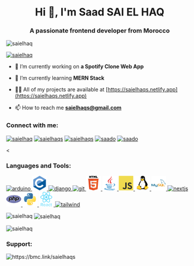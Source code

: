 <h1 align="center">Hi 👋, I'm Saad SAI EL HAQ</h1>
<h3 align="center">A passionate frontend developer from Morocco</h3>

<p align="left"> <img src="https://komarev.com/ghpvc/?username=saielhaq&label=Profile%20views&color=0e75b6&style=flat" alt="saielhaq" /> </p>

<p align="left"> <a href="https://twitter.com/saielhaq" target="_blank"><img src="https://img.shields.io/twitter/follow/saielhaq?logo=twitter&style=for-the-badge" alt="saielhaq" /></a> </p>

- 🔭 I’m currently working on **a Spotify Clone Web App**

- 🌱 I’m currently learning **MERN Stack**

- 👨‍💻 All of my projects are available at [https://saielhaqs.netlify.app](https://saielhaqs.netlify.app)

- 📫 How to reach me **saielhaqs@gmail.com**

<h3 align="left">Connect with me:</h3>
<p align="left">
<a href="https://twitter.com/saielhaq" target="blank"><img align="center" src="https://raw.githubusercontent.com/rahuldkjain/github-profile-readme-generator/master/src/images/icons/Social/twitter.svg" alt="saielhaq" height="30" width="40" /></a>
<a href="https://linkedin.com/in/saielhaqs" target="blank"><img align="center" src="https://raw.githubusercontent.com/rahuldkjain/github-profile-readme-generator/master/src/images/icons/Social/linked-in-alt.svg" alt="saielhaqs" height="30" width="40" /></a>
<a href="https://instagram.com/saielhaqs" target="blank"><img align="center" src="https://raw.githubusercontent.com/rahuldkjain/github-profile-readme-generator/master/src/images/icons/Social/instagram.svg" alt="saielhaqs" height="30" width="40" /></a>
<a href="https://www.codechef.com/users/saado" target="blank"><img align="center" src="https://cdn.jsdelivr.net/npm/simple-icons@3.1.0/icons/codechef.svg" alt="saado" height="30" width="40" /></a>
<a href="https://www.leetcode.com/saado" target="blank"><img align="center" src="https://raw.githubusercontent.com/rahuldkjain/github-profile-readme-generator/master/src/images/icons/Social/leet-code.svg" alt="saado" height="30" width="40" /></a>
</p>

<<h3 align="left">Languages and Tools:</h3>
<p align="left"> <a href="https://www.arduino.cc/" target="_blank" rel="noreferrer"> <img src="https://cdn.worldvectorlogo.com/logos/arduino-1.svg" alt="arduino" width="40" height="40"/> </a> <a href="https://www.cprogramming.com/" target="_blank" rel="noreferrer"> <img src="https://raw.githubusercontent.com/devicons/devicon/master/icons/c/c-original.svg" alt="c" width="40" height="40"/> </a> <a href="https://www.djangoproject.com/" target="_blank" rel="noreferrer"> <img src="https://cdn.worldvectorlogo.com/logos/django.svg" alt="django" width="40" height="40"/> </a> <a href="https://git-scm.com/" target="_blank" rel="noreferrer"> <img src="https://www.vectorlogo.zone/logos/git-scm/git-scm-icon.svg" alt="git" width="40" height="40"/> </a> <a href="https://www.w3.org/html/" target="_blank" rel="noreferrer"> <img src="https://raw.githubusercontent.com/devicons/devicon/master/icons/html5/html5-original-wordmark.svg" alt="html5" width="40" height="40"/> </a> <a href="https://www.java.com" target="_blank" rel="noreferrer"> <img src="https://raw.githubusercontent.com/devicons/devicon/master/icons/java/java-original.svg" alt="java" width="40" height="40"/> </a> <a href="https://developer.mozilla.org/en-US/docs/Web/JavaScript" target="_blank" rel="noreferrer"> <img src="https://raw.githubusercontent.com/devicons/devicon/master/icons/javascript/javascript-original.svg" alt="javascript" width="40" height="40"/> </a> <a href="https://www.linux.org/" target="_blank" rel="noreferrer"> <img src="https://raw.githubusercontent.com/devicons/devicon/master/icons/linux/linux-original.svg" alt="linux" width="40" height="40"/> </a> <a href="https://www.mysql.com/" target="_blank" rel="noreferrer"> <img src="https://raw.githubusercontent.com/devicons/devicon/master/icons/mysql/mysql-original-wordmark.svg" alt="mysql" width="40" height="40"/> </a> <a href="https://nextjs.org/" target="_blank" rel="noreferrer"> <img src="https://cdn.worldvectorlogo.com/logos/nextjs-2.svg" alt="nextjs" width="40" height="40"/> </a> <a href="https://www.php.net" target="_blank" rel="noreferrer"> <img src="https://raw.githubusercontent.com/devicons/devicon/master/icons/php/php-original.svg" alt="php" width="40" height="40"/> </a> <a href="https://www.python.org" target="_blank" rel="noreferrer"> <img src="https://raw.githubusercontent.com/devicons/devicon/master/icons/python/python-original.svg" alt="python" width="40" height="40"/> </a> <a href="https://reactjs.org/" target="_blank" rel="noreferrer"> <img src="https://raw.githubusercontent.com/devicons/devicon/master/icons/react/react-original-wordmark.svg" alt="react" width="40" height="40"/> </a> <a href="https://tailwindcss.com/" target="_blank" rel="noreferrer"> <img src="https://www.vectorlogo.zone/logos/tailwindcss/tailwindcss-icon.svg" alt="tailwind" width="40" height="40"/> </a> </p>

<p><img align="left" src="https://github-readme-stats.vercel.app/api/top-langs?username=saielhaq&show_icons=true&locale=en&layout=compact" alt="saielhaq" /></p>

<p>&nbsp;<img align="center" src="https://github-readme-stats.vercel.app/api?username=saielhaq&show_icons=true&locale=en" alt="saielhaq" /></p>

<p><img align="center" src="https://github-readme-streak-stats.herokuapp.com/?user=saielhaq&" alt="saielhaq" /></p>

<h3 align="left">Support:</h3>
<p><a href="https://www.buymeacoffee.com/saielhaqs"> <img align="left" src="https://cdn.buymeacoffee.com/buttons/v2/default-yellow.png" height="50" width="210" alt="https://bmc.link/saielhaqs" /></a></p><br><br>
